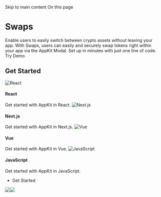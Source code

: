 Skip to main content
On this page
# Swaps
Enable users to easily switch between crypto assets without leaving your app. With Swaps, users can easily and securely swap tokens right within your app via the AppKit Modal. Set up in minutes with just one line of code.
Try Demo
## Get Started​
![React](https://docs.reown.com/appkit/features/swaps)
#### React
Get started with AppKit in React.
![Next.js](https://docs.reown.com/appkit/features/swaps)
#### Next.js
Get started with AppKit in Next.js.
![Vue](https://docs.reown.com/appkit/features/swaps)
#### Vue
Get started with AppKit in Vue.
![JavaScript](https://docs.reown.com/appkit/features/swaps)
#### JavaScript
Get started with AppKit in JavaScript.
  * Get Started


![](https://t.co/1/i/adsct?bci=4&dv=America%2FToronto%26en-US%26Google%20Inc.%26MacIntel%26255%261080%26600%266%2624%261080%26600%260%26na&eci=3&event=%7B%7D&event_id=6ebde30d-b59d-4885-b942-1540d8a548b4&integration=gtm&p_id=Twitter&p_user_id=0&pl_id=80975ddd-ace2-4f9f-9008-e2b1ea322c92&tw_document_href=https%3A%2F%2Fdocs.reown.com%2Fappkit%2Ffeatures%2Fswaps&tw_iframe_status=0&txn_id=oo02q&type=javascript&version=2.3.31)![](https://analytics.twitter.com/1/i/adsct?bci=4&dv=America%2FToronto%26en-US%26Google%20Inc.%26MacIntel%26255%261080%26600%266%2624%261080%26600%260%26na&eci=3&event=%7B%7D&event_id=6ebde30d-b59d-4885-b942-1540d8a548b4&integration=gtm&p_id=Twitter&p_user_id=0&pl_id=80975ddd-ace2-4f9f-9008-e2b1ea322c92&tw_document_href=https%3A%2F%2Fdocs.reown.com%2Fappkit%2Ffeatures%2Fswaps&tw_iframe_status=0&txn_id=oo02q&type=javascript&version=2.3.31)
